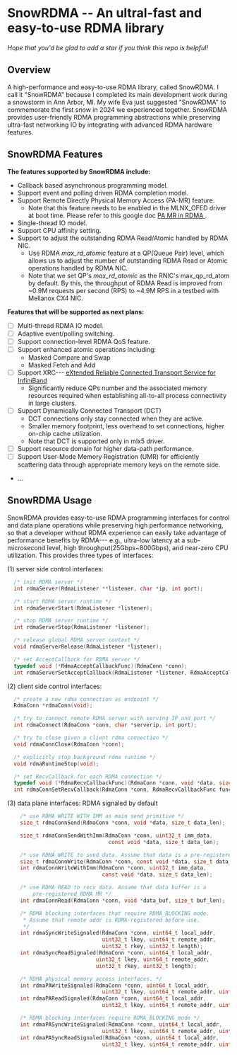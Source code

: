 # SnowRDMA -- An ultral-fast and easy-to-use RDMA library

*Hope that you'd be glad to add a star if you think this repo is helpful!*

## Overview

A high-performance and easy-to-use RDMA library, called SnowRDMA. 
I call it "SnowRDMA" because I completed its main development work during 
a snowstorm in Ann Arbor, MI. My wife Eva just suggested "SnowRDMA" to 
commemorate the first snow in 2024 we experienced together.
SnowRDMA provides user-friendly RDMA programming abstractions while 
preserving ultra-fast networking IO by integrating with advanced RDMA 
hardware features. 


## SnowRDMA Features

**The features supported by SnowRDMA include:**

- Callback based asynchronous programming model.
- Support event and polling driven RDMA completion model.
- Support Remote Directly Physical Memory Access (PA-MR) feature.
  - Note that this feature needs to be enabled in the MLNX_OFED driver
    at boot time. Please refer to this google doc [PA MR in RDMA
](https://docs.google.com/document/d/12bsFDSS3jV7WQ7OdfP2SEaooYVrPnhxDR8b_hpwQDgc/edit?usp=sharing).
- Single-thread IO model.
- Support CPU affinity setting.
- Support to adjust the outstanding RDMA Read/Atomic handled by RDMA NIC.
  - Use RDMA *max_rd_atomic* feature at a QP(Queue Pair) level, which
    allows us to adjust the number of outstanding RDMA Read or Atomic operations
    handled by RDMA NIC.
  - Note that we set QP's *max_rd_atomic* as the RNIC's max_qp_rd_atom by default.
    By this, the throughput of RDMA Read is improved from ~0.9M requests per second (RPS)
    to ~4.9M RPS in a testbed with Mellanox CX4 NIC.

**Features that will be supported as next plans:**

- [ ] Multi-thread RDMA IO model.
- [ ] Adaptive event/polling switching.
- [ ] Support connection-level RDMA QoS feature.
- [ ] Support enhanced atomic operations including:
  - Masked Compare and Swap
  - Masked Fetch and Add 
- [ ] Support XRC--- [eXtended Reliable Connected Transport Service for InfiniBand](https://docs.nvidia.com/networking/display/mlnxofedv497100lts/advanced+transport)
  - Significantly reduce QPs number and the associated memory resources required when
    establishing all-to-all process connectivity in large clusters.
- [ ] Support Dynamically Connected Transport (DCT)
  - DCT connections only stay connected when they are active.
  - Smaller memory footprint, less overhead to set connections, higher
    on-chip cache utilization.
  - Note that DCT is supported only in mlx5 driver.
- [ ] Support resource domain for higher data-path performance.
- [ ] Support User-Mode Memory Registration (UMR) for efficiently
  scattering data through appropriate memory keys on the remote side.
- ...




## SnowRDMA Usage

SnowRDMA provides easy-to-use RDMA programming interfaces for control
and data plane operations while preserving high performance networking,
so that a developer without RDMA experience can easily take advantage
of performance benefits by RDMA--- e.g., ultra-low latency at a 
sub-microsecond level, high throughput(25Gbps~800Gbps), and near-zero 
CPU utilization. This provides three types of interfaces:

(1) server side control interfaces:
```c
  /* init RDMA server */
  int rdmaServer(RdmaListener **listener, char *ip, int port);

  /* start RDMA server runtime */
  int rdmaServerStart(RdmaListener *listener);

  /* stop RDMA server runtime */
  int rdmaServerStop(RdmaListener *listener);

  /* release global RDMA server context */
  void rdmaServerRelease(RdmaListener *listener);

  /* set AcceptCallback for RDMA server */
  typedef void (*RdmaAcceptCallbackFunc)(RdmaConn *conn);
  int rdmaServerSetAcceptCallback(RdmaListener *listener, RdmaAcceptCallbackFunc func);

```

(2) client side control interfaces:
```c
  /* create a new rdma connection as endpoint */
  RdmaConn *rdmaConn(void);

  /* try to connect remote RDMA server with serving IP and port */
  int rdmaConnect(RdmaConn *conn, char *serverip, int port);

  /* try to close given a client rdma connection */
  void rdmaConnClose(RdmaConn *conn);

  /* explicitly stop background rdma runtime */
  void rdmaRuntimeStop(void);

  /* set RecvCallback for each RDMA connection */
  typedef void (*RdmaRecvCallbackFunc)(RdmaConn *conn, void *data, size_t data_len);
  int rdmaConnSetRecvCallback(RdmaConn *conn, RdmaRecvCallbackFunc func);
```

(3) data plane interfaces: RDMA signaled by default
```c
    /* use RDMA WRITE WITH IMM as main send primitive */
    size_t rdmaConnSend(RdmaConn *conn, void *data, size_t data_len);

    size_t rdmaConnSendWithImm(RdmaConn *conn, uint32_t imm_data,
                                const void *data, size_t data_len);

    /* use RDMA WRITE to send data. Assume that data is a pre-registered RDMA MR */
    size_t rdmaConnWrite(RdmaConn *conn, const void *data, size_t data_len);
    int rdmaConnWriteWithImm(RdmaConn *conn, uint32_t imm_data,
                              const void *data, size_t data_len);

    /* use RDMA READ to recv data. Assume that data buffer is a
        pre-registered RDMA MR */
    int rdmaConnRead(RdmaConn *conn, void *data_buf, size_t buf_len);

    /* RDMA blocking interfaces that require RDMA_BLOCKING mode.
     * Assume that remote addr is RDMA-registered before use.
     */
    int rdmaSyncWriteSignaled(RdmaConn *conn, uint64_t local_addr,
                              uint32_t lkey, uint64_t remote_addr, 
                              uint32_t rkey, uint32_t length);
    int rdmaSyncReadSignaled(RdmaConn *conn, uint64_t local_addr,
                            uint32_t lkey, uint64_t remote_addr, 
                            uint32_t rkey, uint32_t length);

    /* RDMA physical memory access interfaces. */
    int rdmaPAWriteSignaled(RdmaConn *conn, uint64_t local_addr,
                              uint32_t lkey, uint64_t remote_addr, uint32_t length);
    int rdmaPAReadSignaled(RdmaConn *conn, uint64_t local_addr,
                              uint32_t lkey, uint64_t remote_addr, uint32_t length);

    /* RDMA blocking interfaces require RDMA_BLOCKING mode */
    int rdmaPASyncWriteSignaled(RdmaConn *conn, uint64_t local_addr,
                              uint32_t lkey, uint64_t remote_addr, uint32_t length);
    int rdmaPASyncReadSignaled(RdmaConn *conn, uint64_t local_addr,
                              uint32_t lkey, uint64_t remote_addr, uint32_t length);
```
